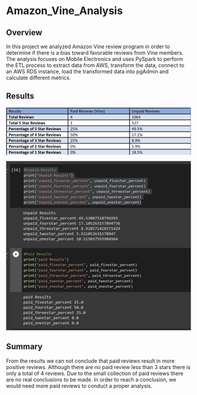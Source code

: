 # Amazon_Vine_Analysis



## Overview

In this project we analyzed Amazon Vine review program in order to determine if there is a bias toward favorable reviews from Vine members. The analysis focuses on Mobile Electronics and uses PySpark to perform the ETL process to extract data from AWS, transform the data, connect to an AWS RDS instance, load the transformed data into pgAdmin and calculate different metrics. 

## Results

![Result_Chart](https://github.com/lgrander/Amazon_Vine_Analysis/blob/main/Result_Chart.png)

![Percentage_Results](https://github.com/lgrander/Amazon_Vine_Analysis/blob/main/Percentage_Results.png)

## Summary

From the results we can not conclude that paid reviews result in more positive reviews. Although there are no paid review less than 3 stars there is only a total of 4 reviews. Due to the small collection of paid reviews there are no real conclusions to be made. In order to reach a conclusion, we would need more paid reviews to conduct a proper analysis.
